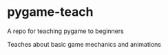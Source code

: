 # pygame-teach
A repo for teaching pygame to beginners

Teaches about basic game mechanics and animations
